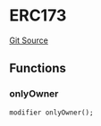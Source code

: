 # ERC173
[Git Source](https://github.com/thrackle-io/rules-protocol/blob/63b22fe4cc7ce8c74a4c033635926489351a3581/src/diamond/implementations/ERC173/ERC173.sol)


## Functions
### onlyOwner


```solidity
modifier onlyOwner();
```

